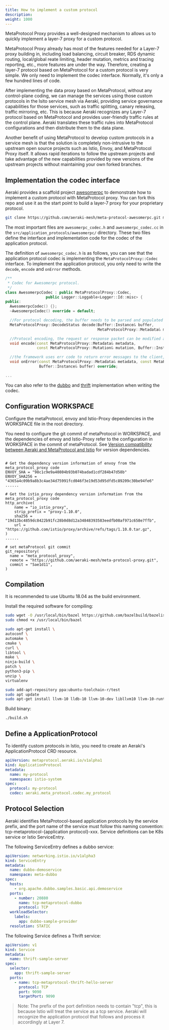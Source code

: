 ```yaml
---
title: How to implement a custom protocol
description: 
weight: 1000
---
```


MetaProtocol Proxy provides a well-designed mechanism to allows us to quickly implement a layer-7 proxy for a custom protocol.


MetaProtocol Proxy already has most of the features needed for a Layer-7 proxy building in, including load balancing, circuit breaker, RDS dynamic routing, local/global reate limiting, header mutation, metrics and tracing reporting, etc., more features are under the way. Therefore, creating a layer-7 protocol based on MetaProtocol for a custom protocol is very simple. We only need to implement the codec interface. Normally, it's only a few hundred lines of code.

After implementing the data proxy based on MetaProtocol, without any control-plane coding, we can manage the services using those custom protocols in the Isito service mesh via Aeraki, providing service governance capabilities for those services, such as traffic splitting, canary releasing, traffic mirroring, etc. This is because Aeraki recognizes any Layer-7 protocol based on MetaProtocol and provides user-friendly traffic rules at the control plane. Aeraki translates these traffic rules into MetaProtocol configurations and then distribute them to the data plane.

Another benefit of using MetaProtocol to develop custom protocols in a service mesh is that the solution is completely non-intrusive to the upstream open source projects such as Istio, Envoy, and MetaProtocol Proxy itself. It allows rapid iterations to follow the upstream projects and take advantage of the new capabilities provided by new versions of the upstream projects without maintaining your own forked branches.

## Implementation the codec interface
Aeraki provides a scaffold project [awesomerpc](https://github.com/aeraki-mesh/meta-protocol-awesomerpc) to demonstrate how to implement a custom protocol with MetaProtocol proxy. You can fork this repo and use it as the start point to build a layer-7 proxy for your proprietary protocol.

```bash
git clone https://github.com/aeraki-mesh/meta-protocol-awesomerpc.git my-protocol-proxy
```

The most important files are `awesomerpc_codec.h` and `awesomerpc_codec.cc` in the `src/application_protocols/awesomerpc/` directory. These two files define the interface and implementation code for the codec of the application protocol.

The definition of `awesomerpc_codec.h` is as follows, you can see that the application protocol codec is implementing the `MetaProtocolProxy::Codec` interface. To implement the application protocol, you only need to write the `decode`, `encode` and `onError` methods.

```c++
/**
 * Codec for Awesomerpc protocol.
 */
class AwesomerpcCodec : public MetaProtocolProxy::Codec,
                  public Logger::Loggable<Logger::Id::misc> {
public:
  AwesomerpcCodec() {};
  ~AwesomerpcCodec() override = default;

  //For protocol decoding, the buffer needs to be parsed and populated with Metadata, which will be used for MetaProtocol Proxy filters, such as flow restriction and matching conditions for routes.
  MetaProtocolProxy::DecodeStatus decode(Buffer::Instance& buffer,
                                         MetaProtocolProxy::Metadata& metadata) override;

  //Protocol encoding, the request or response packet can be modified according to Mutation, such as adding, deleting or modifying the header, which needs to be written back to the buffer after modification
  void encode(const MetaProtocolProxy::Metadata& metadata,
              const MetaProtocolProxy::Mutation& mutation, Buffer::Instance& buffer) override;

  //the framework uses err code to return error messages to the client, such as route not found or connection creation failure, etc., the encoded data needs to be written to the buffer
  void onError(const MetaProtocolProxy::Metadata& metadata, const MetaProtocolProxy::Error& error,
               Buffer::Instance& buffer) override;

...
```

You can also refer to the [dubbo](https://github.com/aeraki-mesh/meta-protocol-proxy/tree/master/src/application_protocols/dubbo) and [thrift](https://github.com/aeraki-mesh/meta-protocol-proxy/tree/master/src/application_protocols/thrift) implementation when writing the codec.

## Configuration WORKSPACE

Configure the metaProtocol, envoy and Istio-Proxy dependencies in the WORKSPACE file in the root directory.

You need to configure the git commit of metaProtocol in WORKSPACE, and the dependencies of envoy and Istio-Proxy refer to the configuration in WORKSPACE in the commit of metaProtocol. See [Version compatibility between Aeraki and MetaProtocol and Istio](https://github.com/aeraki-mesh/website/blob/86dcc4d3fdebde9cec3f428dc7f2aca2b73713f9/content/en/docs/v1.x/install.md) for version dependencies.

```Starlark

# Get the dependency version information of envoy from the meta_protocol_proxy code
ENVOY_SHA = "98c1c9e9a40804b93b074badad1cdf284b47d58b"
ENVOY_SHA256 = "4365a4c09b9a8b3c4ae34d75991fcd046f3e19d53d95dfd5c89209c30be94fe6"
......

# Get the istio_proxy dependency version information from the meta_protocol_proxy code
http_archive(
    name = "io_istio_proxy",
    strip_prefix = "proxy-1.10.0",
    sha256 = "19d13bc4859dc8422b91fc28b0d8d12a34848393583eedfb08af971c658e7ffb",
    url = "https://github.com/istio/proxy/archive/refs/tags/1.10.0.tar.gz",   
)
...... 

# set metaProtocol git commit
git_repository(
  name = "meta_protocol_proxy",
  remote = "https://github.com/aeraki-mesh/meta-protocol-proxy.git",
  commit = "5ae1d11",  
)
```

## Compilation

It is recommended to use Ubuntu 18.04 as the build environment.

Install the required software for compiling:

```bash
sudo wget -O /usr/local/bin/bazel https://github.com/bazelbuild/bazelisk/releases/latest/download/bazelisk-linux-$([ $(uname -m) = "aarch64" ] && echo "arm64" || echo "amd64")
sudo chmod +x /usr/local/bin/bazel

sudo apt-get install \
autoconf \
automake \
cmake \
curl \
libtool \
make \
ninja-build \
patch \
python3-pip \
unzip \
virtualenv

sudo add-apt-repository ppa:ubuntu-toolchain-r/test
sudo apt update
sudo apt-get install llvm-10 lldb-10 llvm-10-dev libllvm10 llvm-10-runtime clang-10 clang++-10 lld-10 gcc-10 g++-10
```

Build binary:

```bash
./build.sh
```

## Define a  ApplicationProtocol

To identify custom protocols in Istio, you need to create an Aeraki's ApplicationProtocol CRD resource.

```yaml
apiVersion: metaprotocol.aeraki.io/v1alpha1
kind: ApplicationProtocol
metadata:
  name: my-protocol
  namespace: istio-system
spec:
  protocol: my-protocol
  codec: aeraki.meta_protocol.codec.my_protocol
```

## Protocol Selection

Aeraki identifies MetaProtocol-based application protocols by the service prefix, and the port name of the service must follow this naming convention: tcp-metaprotocol-{application protocol}-xxx.
Service definitions can be K8s service or Istio ServiceEntry.

The following ServiceEntry defines a dubbo service:

```yaml
apiVersion: networking.istio.io/v1alpha3
kind: ServiceEntry
metadata:
  name: dubbo-demoservice
  namespace: meta-dubbo
spec:
  hosts:
    - org.apache.dubbo.samples.basic.api.demoservice
  ports:
    - number: 20880
      name: tcp-metaprotocol-dubbo
      protocol: TCP
  workloadSelector:
    labels:
      app: dubbo-sample-provider
  resolution: STATIC
```

The following Service defines a Thrift service:

```yaml
apiVersion: v1
kind: Service
metadata:
  name: thrift-sample-server
spec:
  selector:
    app: thrift-sample-server
  ports:
    - name: tcp-metaprotocol-thrift-hello-server
      protocol: TCP
      port: 9090
      targetPort: 9090
```

> Note: The prefix of the port definition needs to contain "tcp", this is because Istio will treat the service as a tcp service. Aeraki will recognize the application protocol that follows and process it accordingly at Layer 7.

